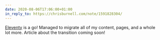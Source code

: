 ```yaml
---
date: 2020-08-06T17:06:00+01:00
in_reply_to: https://chrisburnell.com/note/1591828304/
---
```


[Eleventy](https://www.11ty.dev/) is a go! Managed to migrate all of my content, pages, and a whole lot more. Article about the transition coming soon!

